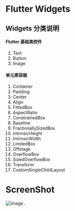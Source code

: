 # Flutter Widgets

## Widgets 分类说明
#### Flutter 基础类控件
1. Text
2. Button
3. Image

#### 单元素容器

1. Container
2. Padding
3. Center
4. Align
5. FittedBox
6. AspectRatio
7. ConstrainedBox
8. Baseline
9. FractionallySizedBox
10. IntrinsicHeight
11. IntrinsicWidth
12. LimitedBox
13. Offstage
14. OverflowBox
15. SizedOverflowBox
16. Transform
17. CustomSingleChildLayout


# ScreenShot

![Image][1]
.

[1]: https://img-blog.csdnimg.cn/20190121094217472.jpeg?x-oss-process=image/watermark,type_ZmFuZ3poZW5naGVpdGk,shadow_10,text_aHR0cHM6Ly9ibG9nLmNzZG4ubmV0L3UwMTExMTI4NDA=,size_16,color_FFFFFF,t_70
